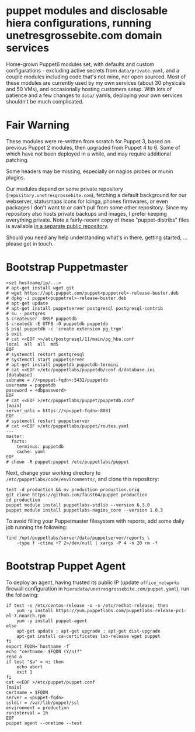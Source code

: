 puppet modules and disclosable hiera configurations, running unetresgrossebite.com domain services
==================================================================================================

Home-grown Puppet6 modules set, with defaults and custom configurations - excluding active secrets from `data/private.yaml`, and a couple modules including code that's not mine, nor open sourced.
Most of these modules are currently used by my own services (about 30 physicals and 50 VMs), and occasionally hosting customers setup.
With lots of patience and a few changes to `data/` yamls, deploying your own services shouldn't be much complicated.

# Fair Warning

These modules were re-written from scratch for Puppet 3, based on previous Puppet 2 modules, then upgraded from Puppet 4 to 6. Some of which have not been deployed in a while, and may require additional patching.

Some headers may be missing, especially on nagios probes or munin plugins.

Our modules depend on some private repository (`repository.unetresgrossebite.com`), fetching a default background for our webserver, statusmaps icons for icinga, phones firmwares, or even packages I don't want to or can't pull from some other repository.
Since my repository also hosts private backups and images, I prefer keeping everything private. Note a fairly-recent copy of these "puppet-distribs" files is available [in a separate public repository](https://gitlab.unetresgrossebite.com/DevOps/puppet-distfiles/tree/master).

Should you need any help understanding what's in there, getting started, ... please get in touch.

# Bootstrap Puppetmaster

```
<set hostname/ip/...>
# apt-get install wget git
# wget https://apt.puppet.com/puppet<puppetrel>-release-buster.deb
# dpkg -i puppet<puppetrel>-release-buster.deb
# apt-get update
# apt-get install puppetserver postgresql postgresql-contrib
# su - postgres
$ createuser -DRSP puppetdb
$ createdb -E UTF8 -O puppetdb puppetdb
$ psql puppetdb -c 'create extension pg_trgm'
$ exit
# cat <<EOF >>/etc/postgresql/11/main/pg_hba.conf
local  all  all  md5
EOF
# systemctl restart postgresql
# systemctl start puppetserver
# apt-get install puppetdb puppetdb-termini
# cat <<EOF >/etc/puppetlabs/puppetdb/conf.d/database.ini
[database]
subname = //<puppet-fqdn>:5432/puppetdb
username = puppetdb
password = <dbpassword>
EOF
# cat <<EOF >/etc/puppetlabs/puppet/puppetdb.conf
[main]
server_urls = https://<puppet-fqdn>:8081
EOF
# systemctl restart puppetserver
# cat <<EOF >/etc/puppetlabs/puppet/routes.yaml
---
master:
  facts:
    terminus: puppetdb
    cache: yaml
EOF
# chown -R puppet:puppet /etc/puppetlabs/puppet
```

Next, change your working directory to `/etc/puppetlabs/code/environments/`,
and clone this repository:

```
test -d production && mv production production.orig
git clone https://github.com/faust64/puppet production
cd production
puppet module install puppetlabs-stdlib --version 6.3.0
puppet module install puppetlabs-nagios_core --version 1.0.3
```

To avoid filling your Puppetmaster filesystem with reports, add some daily job
running the following:

```
find /opt/puppetlabs/server/data/puppetserver/reports \
    -type f -ctime +7 2>/dev/null | xargs -P 4 -n 20 rm -f
```

# Bootstrap Puppet Agent

To deploy an agent, having trusted its public IP (update `office_netwprks`
firewall configuration in `hieradata/unetresgrossebite.com/puppet.yaml`), run
the following:

```
if test -s /etc/centos-release -o -s /etc/redhat-release; then
    yum -y install https://yum.puppetlabs.com/puppetlabs-release-pc1-el-7.noarch.rpm
    yum -y install puppet-agent
else
    apt-get update ; apt-get upgrade ; apt-get dist-upgrade
    apt-get install ca-certificates lsb-release wget puppet
fi
export FQDN=`hostname -f`
echo "certname: $FQDN (Y/n)?"
read a
if test "$a" = n; then
    echo abort
    exit 1
fi
cat <<EOF >/etc/puppet/puppet.conf
[main]
certname = $FQDN
server = <puppet-fqdn>
ssldir = /var/lib/puppet/ssl
environment = production
runinterval = 1h
EOF
puppet agent --onetime --test
```
